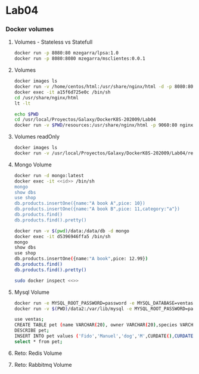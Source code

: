 # Lab04

### Docker volumes

1. Volumes - Stateless vs Statefull
    ```bash
    docker run -p 8080:80 mzegarra/lpsa:1.0
    docker run -p 8080:8080 mzegarra/msclientes:0.0.1
    ``` 

1. Volumes
    ```bash
    docker images ls
    docker run -v /home/centos/html:/usr/share/nginx/html -d -p 8080:80 nginx
    docker exec -it a15f6d725e0c /bin/sh
    cd /usr/share/nginx/html
    lt -lt

    echo $PWD
    cd /usr/local/Proyectos/Galaxy/DockerK8S-202009/Lab04
    docker run -v $PWD/resources:/usr/share/nginx/html -p 9060:80 nginx
    ``` 
    
1. Volumes readOnly
    ```bash
    docker images ls
    docker run -v /usr/local/Proyectos/Galaxy/DockerK8S-202009/Lab04/resources:/usr/share/nginx/html:ro -p 9060:80
    ``` 

1. Mongo Volume


    ```bash
    docker run -d mongo:latest
    docker exec -it <<id>> /bin/sh
    mongo
    show dbs
    use shop
    db.products.insertOne({name:"A book A",pice: 10})
    db.products.insertOne({name:"A book B",pice: 11,category:"a"})
    db.products.find()
    db.products.find().pretty()
    ```


    ```bash
    docker run -v $(pwd)/data:/data/db -d mongo
    docker exec -it d5396946ffa5 /bin/sh
    mongo
    show dbs
    use shop
    db.products.insertOne({name:"A book",pice: 12.99})
    db.products.find()
    db.products.find().pretty()

    sudo docker inspect <<>>
    ```


1. Mysql Volume
    ```bash
    docker run -e MYSQL_ROOT_PASSWORD=password -e MYSQL_DATABASE=ventas -d mysql:8.0
    docker run -v $(PWD)/data2:/var/lib/mysql -e MYSQL_ROOT_PASSWORD=password -e MYSQL_DATABASE=ventas -d mysql:8.0

    use ventas;
    CREATE TABLE pet (name VARCHAR(20), owner VARCHAR(20),species VARCHAR(20), sex CHAR(1), birth DATE, death DATE);
    DESCRIBE pet;
    INSERT INTO pet values ('Fido','Manuel','dog','M',CURDATE(),CURDATE());
    select * from pet;
    ``` 

1. Reto: Redis Volume
1. Reto: Rabbitmq Volume
